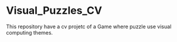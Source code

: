 # Visual_Puzzles_CV
This repository have a cv projetc of a Game where puzzle use visual computing themes.

